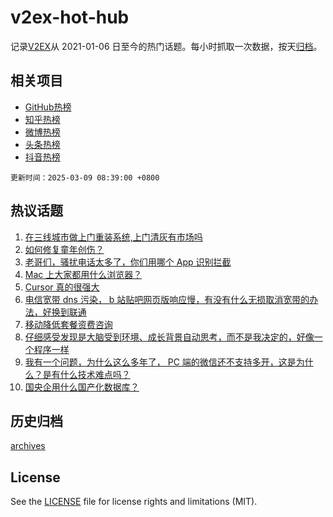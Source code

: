 # v2ex-hot-hub

 记录[V2EX](https://www.v2ex.com/)从 2021-01-06 日至今的热门话题。每小时抓取一次数据，按天[归档](archives)。
 
 ## 相关项目

- [GitHub热榜](https://github.com/snaildev/github-hot-hub)
- [知乎热榜](https://github.com/snaildev/zhihu-hot-hub)
- [微博热榜](https://github.com/snaildev/weibo-hot-hub)
- [头条热榜](https://github.com/snaildev/toutiao-hot-hub)
- [抖音热榜](https://github.com/snaildev/douyin-hot-hub)


 `更新时间：2025-03-09 08:39:00 +0800`

## 热议话题

1. [在三线城市做上门重装系统,上门清灰有市场吗](https://www.v2ex.com/t/1116833)
1. [如何修复童年创伤？](https://www.v2ex.com/t/1116878)
1. [老哥们，骚扰电话太多了，你们用哪个 App 识别拦截](https://www.v2ex.com/t/1116825)
1. [Mac 上大家都用什么浏览器？](https://www.v2ex.com/t/1116892)
1. [Cursor 真的很强大](https://www.v2ex.com/t/1116882)
1. [电信宽带 dns 污染， b 站贴吧网页版响应慢，有没有什么无损取消宽带的办法，好换到联通](https://www.v2ex.com/t/1116827)
1. [移动降低套餐资费咨询](https://www.v2ex.com/t/1116808)
1. [仔细感受发现是大脑受到环境、成长背景自动思考，而不是我决定的，好像一个程序一样](https://www.v2ex.com/t/1116844)
1. [我有一个问题，为什么这么多年了， PC 端的微信还不支持多开，这是为什么？是有什么技术难点吗？](https://www.v2ex.com/t/1116853)
1. [国央企用什么国产化数据库？](https://www.v2ex.com/t/1116839)

## 历史归档

[archives](archives)

## License

See the [LICENSE](LICENSE) file for license rights and limitations (MIT).
